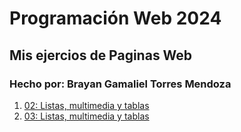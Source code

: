 # Programación Web 2024
## Mis ejercios de Paginas Web
### Hecho por: Brayan Gamaliel Torres Mendoza


1.  [02: Listas, multimedia y tablas](02_listas_multimedia_tablas/index.html)
2.  [03: Listas, multimedia y tablas](03_formulario_y_metadatos/index.html)



